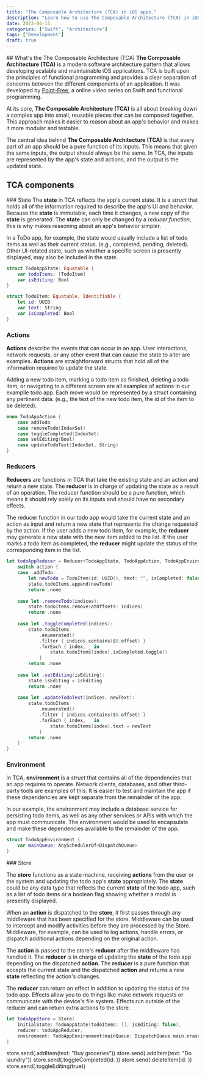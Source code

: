```yaml
---
title: "The Composable Architecture (TCA) in iOS apps."
description: "Learn how to use The Composable Architecture (TCA) in iOS apps."
date: 2023-04-15
categories: ["Swift", "Architecture"]
tags: ["Development"]
draft: true
---
```


## What's the The Composable Architecture (TCA)
**The Composable Architecture (TCA)** is a modern software architecture pattern that allows developing scalable and maintainable iOS applications. TCA is built upon the principles of functional programming and provides a clear separation of concerns between the different components of an application. It was developed by [Point-Free](https://www.pointfree.co/collections/composable-architecture), a online video series on Swift and functional programming.

At its core, **The Composable Architecture (TCA)** is all about breaking down a complex app into small, reusable pieces that can be composed together. This approach makes it easier to reason about an app's behavior and makes it more modular and testable.

The central idea behind **The Composable Architecture (TCA)** is that every part of an app should be a pure function of its inputs. This means that given the same inputs, the output should always be the same. In TCA, the inputs are represented by the app's state and actions, and the output is the updated state.

## TCA components

### State
The **state** in TCA reflects the app's current state. It is a *struct* that holds all of the information required to describe the app's UI and behavior. Because the **state** is immutable, each time it changes, a new copy of the **state** is generated. The **state** can only be changed by a *reducer function*, this is why makes reasoning about an app's behavior simpler.

In a ToDo app, for example, the state would usually include a list of todo items as well as their current status. (e.g., completed, pending, deleted). Other UI-related state, such as whether a specific screen is presently displayed, may also be included in the state.

```swift
struct TodoAppState: Equatable {
    var todoItems: [TodoItem]
    var isEditing: Bool
}

struct TodoItem: Equatable, Identifiable {
    let id: UUID
    var text: String
    var isCompleted: Bool
}
```

### Actions
**Actions** describe the events that can occur in an app. User interactions, network requests, or any other event that can cause the state to alter are examples. **Actions** are straightforward structs that hold all of the information required to update the state.

Adding a new todo item, marking a todo item as finished, deleting a todo item, or navigating to a different screen are all examples of actions in our examplle todo app. Each move would be represented by a struct containing any pertinent data. (e.g., the text of the new todo item, the id of the item to be deleted).


```swift
enum TodoAppAction {
    case addTodo
    case removeTodo(IndexSet)
    case toggleCompleted(IndexSet)
    case setEditing(Bool)
    case updateTodoText(IndexSet, String)
}
```
### Reducers

**Reducers** are functions in TCA that take the existing state and an action and return a new state. The **reducer** is in charge of updating the state as a result of an operation. The reducer function should be a pure function, which means it should rely solely on its inputs and should have no secondary effects.

The reducer function in our todo app would take the current state and an action as input and return a new state that represents the change requested by the action. If the user adds a new todo item, for example, the **reducer** may generate a new state with the new item added to the list. If the user marks a todo item as completed, the **reducer** might update the status of the corresponding item in the list.

```swift
let todoAppReducer = Reducer<TodoAppState, TodoAppAction, TodoAppEnvironment> { state, action, environment in
    switch action {
    case .addTodo:
        let newTodo = TodoItem(id: UUID(), text: "", isCompleted: false)
        state.todoItems.append(newTodo)
        return .none
        
    case let .removeTodo(indices):
        state.todoItems.remove(atOffsets: indices)
        return .none
        
    case let .toggleCompleted(indices):
        state.todoItems
            .enumerated()
            .filter { indices.contains($0.offset) }
            .forEach { index, _ in
                state.todoItems[index].isCompleted.toggle()
            }
        return .none
        
    case let .setEditing(isEditing):
        state.isEditing = isEditing
        return .none
        
    case let .updateTodoText(indices, newText):
        state.todoItems
            .enumerated()
            .filter { indices.contains($0.offset) }
            .forEach { index, _ in
                state.todoItems[index].text = newText
            }
        return .none
    }
}
```
### Environment
In TCA, **environment** is a *struct* that contains all of the dependencies that an app requires to operate. Network clients, databases, and other third-party tools are examples of this. It is easier to test and maintain the app if these dependencies are kept separate from the remainder of the app.

In our example, the environment may include a database service for persisting todo items, as well as any other services or APIs with which the app must communicate. The environment would be used to encapsulate and make these dependencies available to the remainder of the app.

```swift
struct TodoAppEnvironment {
    var mainQueue: AnySchedulerOf<DispatchQueue>
}
```

### Store

The **store** functions as a state machine, receiving **actions** from the user or the system and updating the todo app's **state** appropriately. The **state** could be any data type that reflects the current **state** of the todo app, such as a list of todo items or a boolean flag showing whether a modal is presently displayed.

When an **action** is dispatched to the **store**, it first passes through any middleware that has been specified for the store. Middleware can be used to intercept and modify activities before they are processed by the Store. Middleware, for example, can be used to log actions, handle errors, or dispatch additional actions depending on the original action.


The **action** is passed to the store's **reducer** after the middleware has handled it. The **reducer** is in charge of updating the **state** of the todo app depending on the dispatched **action**. The **reducer** is a pure function that accepts the current state and the dispatched **action** and returns a new **state** reflecting the action's changes.

The **reducer** can return an effect in addition to updating the status of the todo app. Effects allow you to do things like make network requests or communicate with the device's file system. Effects run outside of the reducer and can return extra actions to the store.

```swift
let todoAppStore = Store(
    initialState: TodoAppState(todoItems: [], isEditing: false),
    reducer: todoAppReducer,
    environment: TodoAppEnvironment(mainQueue: DispatchQueue.main.eraseToAnyScheduler())
)
```

store.send(.addItem(text: "Buy groceries"))
store.send(.addItem(text: "Do laundry"))
store.send(.toggleCompleted(id: <id of a todo item>))
store.send(.deleteItem(id: <id of a todo item>))
store.send(.toggleEditing(true))